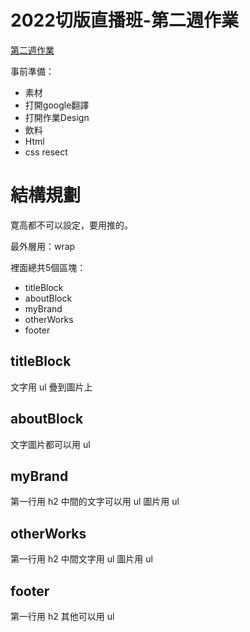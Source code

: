 # 2022切版直播班-第二週作業

[第二週作業](https://xd.adobe.com/view/27f2c1f7-6c48-42b5-a5fa-6db8eec461a5-72a1/specs/)  

事前準備：
- 素材
- 打開google翻譯
- 打開作業Design
- 飲料
- Html
- css resect

# 結構規劃

寛高都不可以設定，要用推的。  

最外層用：wrap  

裡面總共5個區塊：

- titleBlock
- aboutBlock
- myBrand
- otherWorks
- footer

## titleBlock

文字用 ul 疊到圖片上

## aboutBlock

文字圖片都可以用 ul

## myBrand

第一行用 h2
中間的文字可以用 ul
圖片用 ul

## otherWorks

第一行用 h2
中間文字用 ul
圖片用 ul

## footer

第一行用 h2
其他可以用 ul 


